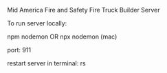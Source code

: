 Mid America Fire and Safety Fire Truck Builder Server


To run server locally:

npm nodemon OR npx nodemon (mac)

port: 911

restart server in terminal: rs 
